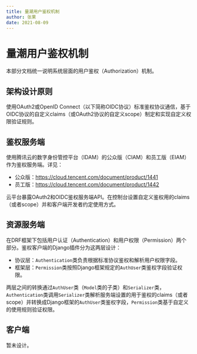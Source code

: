 ```yaml
---
title: 量潮用户鉴权机制
author: 张果
date: 2021-08-09
---
```


# 量潮用户鉴权机制

本部分文档统一说明系统层面的用户鉴权（Authorization）机制。

## 架构设计原则

使用OAuth2或OpenID Connect（以下简称OIDC协议）标准鉴权协议通信，基于OIDC协议的自定义claims（或OAuth2协议的自定义scope）制定和实现自定义权限验证规则。

## 鉴权服务端

使用腾讯云的数字身份管控平台（IDAM）的公众版（CIAM）和员工版（EIAM）作为鉴权服务端。详见：
- 公众版：https://cloud.tencent.com/document/product/1441
- 员工版：https://cloud.tencent.com/document/product/1442

云平台暴露OAuth2和OIDC鉴权服务端API。在控制台设置自定义鉴权用的claims（或者scope）并和客户端开发者约定使用方式。

## 资源服务端

在DRF框架下包括用户认证（Authentication）和用户权限（Permission）两个部分。鉴权客户端的Django插件分为这两层设计：
- 协议层：`Authentication`类负责根据标准协议鉴权和解析用户权限字段。
- 框架层：`Permission`类按照Django框架规定的`AuthUser`类鉴权字段验证权限。

两层之间的转换通过`AuthUser`类（`Model`类的子类）和`Serializer`类，`Authentication`类调用`Serializer`类解析服务端设置的用于鉴权的claims（或者scope）并转换成Django框架的`AuthUser`类鉴权字段，`Permission`类基于自定义的使用规则验证权限。

## 客户端

暂未设计。